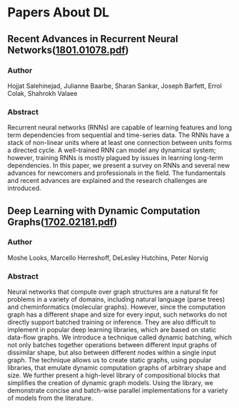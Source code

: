 # Papers About DL

## Recent Advances in Recurrent Neural Networks([1801.01078.pdf](./1801.01078.pdf))

### Author

Hojjat Salehinejad, Julianne Baarbe, Sharan Sankar, Joseph Barfett, Errol Colak, Shahrokh Valaee

### Abstract

Recurrent neural networks (RNNs) are capable of learning features and long term dependencies from sequential and time-series data. The RNNs have a stack of non-linear units where at least one connection between units forms a directed cycle. A well-trained RNN can model any dynamical system; however, training RNNs is mostly plagued by issues in learning long-term dependencies. In this paper, we present a survey on RNNs and several new advances for newcomers and professionals in the field. The fundamentals and recent advances are explained and the research challenges are introduced.

## Deep Learning with Dynamic Computation Graphs([1702.02181.pdf](./1702.02181.pdf))

### Author

Moshe Looks, Marcello Herreshoff, DeLesley Hutchins, Peter Norvig

### Abstract

Neural networks that compute over graph structures are a natural fit for problems in a variety of domains, including natural language (parse trees) and cheminformatics (molecular graphs). However, since the computation graph has a different shape and size for every input, such networks do not directly support batched training or inference. They are also difficult to implement in popular deep learning libraries, which are based on static data-flow graphs. We introduce a technique called dynamic batching, which not only batches together operations between different input graphs of dissimilar shape, but also between different nodes within a single input graph. The technique allows us to create static graphs, using popular libraries, that emulate dynamic computation graphs of arbitrary shape and size. We further present a high-level library of compositional blocks that simplifies the creation of dynamic graph models. Using the library, we demonstrate concise and batch-wise parallel implementations for a variety of models from the literature.
